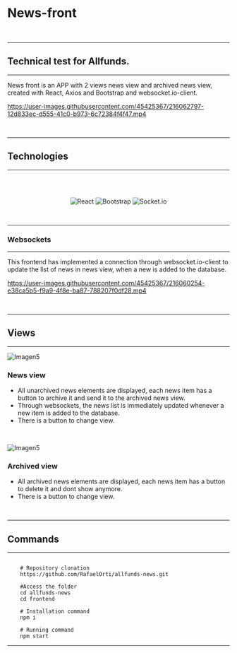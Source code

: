 



# News-front

<br/>

---
## Technical test for Allfunds.
---


News front is an APP with 2 views news view and archived news view, created with React, Axios and Bootstrap and websocket.io-client. 





https://user-images.githubusercontent.com/45425367/216062797-12d833ec-d555-41c0-b973-6c72384f4f47.mp4




<br/>



---
## **Technologies**
---

<div align="center">

<br/>
<br/>

![React](https://img.shields.io/badge/react-%2320232a.svg?style=for-the-badge&logo=react&logoColor=%2361DAFB)
![Bootstrap](https://img.shields.io/badge/bootstrap-%23563D7C.svg?style=for-the-badge&logo=bootstrap&logoColor=white)
![Socket.io](https://img.shields.io/badge/Socket.io-black?style=for-the-badge&logo=socket.io&badgeColor=010101)

<br/>

</div>

---
### **Websockets**
---

This frontend has implemented a connection through websocket.io-client to update the list of news in news view, when a new is added to the database. 

https://user-images.githubusercontent.com/45425367/216060254-e38ca5b5-f9a9-4f8e-ba87-788207f0df28.mp4


<br/>

---
## Views
---

![Imagen5](https://user-images.githubusercontent.com/45425367/216062591-b972d20c-4a42-432a-a932-b7d46ed6d488.png)


### News view



- All unarchived news elements are displayed, each news item has a button to archive it and send it to the archived news view.
- Through websockets, the news list is immediately updated whenever a new item is added to the database.
- There is a button to change view.

<br/>

![Imagen5](https://user-images.githubusercontent.com/45425367/216063396-ffb2a262-aa23-4df2-bea5-d86b8e036a88.png)



### Archived view


- All archived news elements are displayed, each news item has a button to delete it and dont show anymore.
- There is a button to change view.

<br/>





---
## Commands
---
```shell
   
    # Repository clonation
    https://github.com/RafaelOrti/allfunds-news.git

    #Access the folder
    cd allfunds-news
    cd frontend

    # Installation command
    npm i

    # Running command
    npm start

```
---
<br/>


